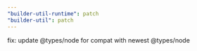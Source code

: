 ```yaml
---
"builder-util-runtime": patch
"builder-util": patch
---
```


fix: update @types/node for compat with newest @types/node
